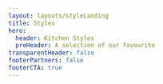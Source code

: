 ```yaml
---
layout: layouts/styleLanding
title: Styles
hero:
  header: Kitchen Styles
  preHeader: A selection of our favourite
transparentHeader: false
footerPartners: false
footerCTA: true
---
```

